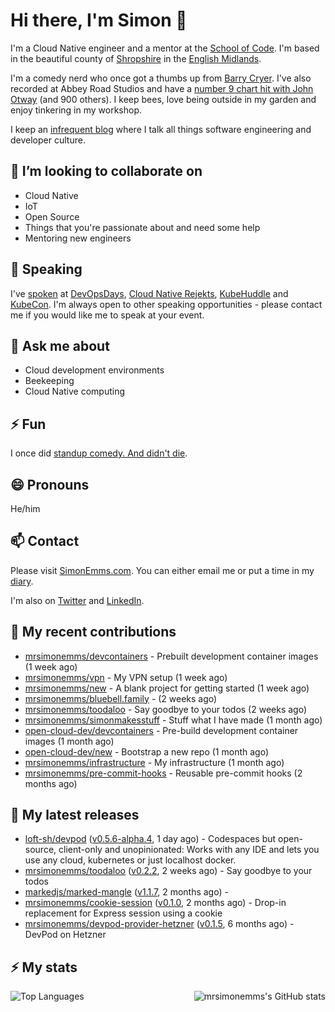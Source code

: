 # Hi there, I'm Simon 👋

I'm a Cloud Native engineer and a mentor at the [School of Code](https://www.schoolofcode.co.uk).
I'm based in the beautiful county of [Shropshire](https://en.wikipedia.org/wiki/Shropshire)
in the [English Midlands](https://en.wikipedia.org/wiki/Midlands).

I'm a comedy nerd who once got a thumbs up from [Barry Cryer](https://en.wikipedia.org/wiki/Barry_Cryer).
I've also recorded at Abbey Road Studios and have a [number 9 chart hit with John
Otway](https://www.youtube.com/watch?v=3BwOyVIlupg&ab_channel=JohnOtway) (and 900
others). I keep bees, love being outside in my garden and enjoy tinkering in my
workshop.

I keep an [infrequent blog](https://www.simonemms.com/blog) where I talk all
things software engineering and developer culture.

## 👯 I’m looking to collaborate on

- Cloud Native
- IoT
- Open Source
- Things that you're passionate about and need some help
- Mentoring new engineers

## 🎤 Speaking

I've [spoken](https://www.simonemms.com/speaking) at [DevOpsDays](https://devopsdays.org/),
[Cloud Native Rejekts](https://cloud-native.rejekts.io/), [KubeHuddle](https://kubehuddle.com)
and [KubeCon](https://www.cncf.io/kubecon-cloudnativecon-events/). I'm always
open to other speaking opportunities - please contact me if you would like me to
speak at your event.

## 💬 Ask me about

- Cloud development environments
- Beekeeping
- Cloud Native computing

## ⚡ Fun

I once did [standup comedy. And didn't die](https://www.youtube.com/watch?v=iy1EvJXH2ks&ab_channel=SimonEmms).

## 😄 Pronouns

He/him

## 📫 Contact

Please visit [SimonEmms.com](https://www.simonemms.com). You can either email me
or put a time in my [diary](https://diary.simonemms.com).

I'm also on [Twitter](https://twitter/theshroppiebeek) and [LinkedIn](https://www.linkedin.com/in/simonemms).

## 👷 My recent contributions
- [mrsimonemms/devcontainers](https://github.com/mrsimonemms/devcontainers) - Prebuilt development container images
  (1 week ago)
- [mrsimonemms/vpn](https://github.com/mrsimonemms/vpn) - My VPN setup
  (1 week ago)
- [mrsimonemms/new](https://github.com/mrsimonemms/new) - A blank project for getting started
  (1 week ago)
- [mrsimonemms/bluebell.family](https://github.com/mrsimonemms/bluebell.family) - 
  (2 weeks ago)
- [mrsimonemms/toodaloo](https://github.com/mrsimonemms/toodaloo) - Say goodbye to your todos
  (2 weeks ago)
- [mrsimonemms/simonmakesstuff](https://github.com/mrsimonemms/simonmakesstuff) - Stuff what I have made
  (1 month ago)
- [open-cloud-dev/devcontainers](https://github.com/open-cloud-dev/devcontainers) - Pre-build development container images
  (1 month ago)
- [open-cloud-dev/new](https://github.com/open-cloud-dev/new) - Bootstrap a new repo
  (1 month ago)
- [mrsimonemms/infrastructure](https://github.com/mrsimonemms/infrastructure) - My infrastructure
  (1 month ago)
- [mrsimonemms/pre-commit-hooks](https://github.com/mrsimonemms/pre-commit-hooks) - Reusable pre-commit hooks
  (2 months ago)

## 🔭 My latest releases
- [loft-sh/devpod](https://github.com/loft-sh/devpod) ([v0.5.6-alpha.4](https://github.com/loft-sh/devpod/releases/tag/v0.5.6-alpha.4),
  1 day ago) - Codespaces but open-source, client-only and unopinionated: Works with any IDE and lets you use any cloud, kubernetes or just localhost docker.
- [mrsimonemms/toodaloo](https://github.com/mrsimonemms/toodaloo) ([v0.2.2](https://github.com/mrsimonemms/toodaloo/releases/tag/v0.2.2),
  2 weeks ago) - Say goodbye to your todos
- [markedjs/marked-mangle](https://github.com/markedjs/marked-mangle) ([v1.1.7](https://github.com/markedjs/marked-mangle/releases/tag/v1.1.7),
  2 months ago) - 
- [mrsimonemms/cookie-session](https://github.com/mrsimonemms/cookie-session) ([v0.1.0](https://github.com/mrsimonemms/cookie-session/releases/tag/v0.1.0),
  2 months ago) - Drop-in replacement for Express session using a cookie
- [mrsimonemms/devpod-provider-hetzner](https://github.com/mrsimonemms/devpod-provider-hetzner) ([v0.1.5](https://github.com/mrsimonemms/devpod-provider-hetzner/releases/tag/v0.1.5),
  6 months ago) - DevPod on Hetzner

## ⚡ My stats

<img
  align="right"
  alt="mrsimonemms's GitHub stats"
  src="https://github-readme-stats.vercel.app/api?username=mrsimonemms&count_private=1&show_icons=true&"
  />

![Top Languages](https://github-readme-stats.vercel.app/api/top-langs/?username=mrsimonemms)
